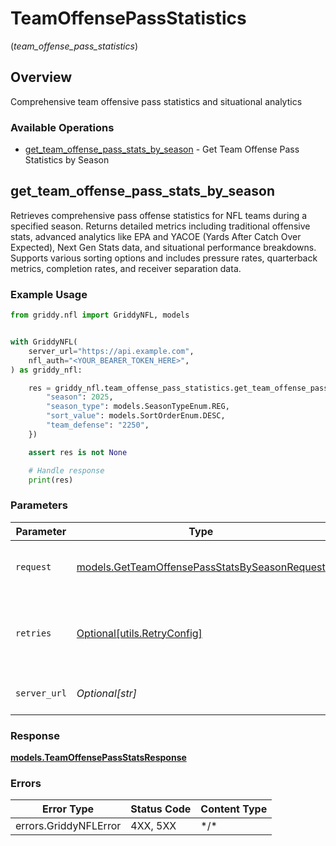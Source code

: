 # TeamOffensePassStatistics
(*team_offense_pass_statistics*)

## Overview

Comprehensive team offensive pass statistics and situational analytics

### Available Operations

* [get_team_offense_pass_stats_by_season](#get_team_offense_pass_stats_by_season) - Get Team Offense Pass Statistics by Season

## get_team_offense_pass_stats_by_season

Retrieves comprehensive pass offense statistics for NFL teams during a specified season.
Returns detailed metrics including traditional offensive stats, advanced analytics like EPA
and YACOE (Yards After Catch Over Expected), Next Gen Stats data, and situational performance
breakdowns. Supports various sorting options and includes pressure rates, quarterback metrics,
completion rates, and receiver separation data.


### Example Usage

<!-- UsageSnippet language="python" operationID="getTeamOffensePassStatsBySeason" method="get" path="/api/secured/stats/team-offense/pass/season" -->
```python
from griddy.nfl import GriddyNFL, models


with GriddyNFL(
    server_url="https://api.example.com",
    nfl_auth="<YOUR_BEARER_TOKEN_HERE>",
) as griddy_nfl:

    res = griddy_nfl.team_offense_pass_statistics.get_team_offense_pass_stats_by_season(request={
        "season": 2025,
        "season_type": models.SeasonTypeEnum.REG,
        "sort_value": models.SortOrderEnum.DESC,
        "team_defense": "2250",
    })

    assert res is not None

    # Handle response
    print(res)

```

### Parameters

| Parameter                                                                                               | Type                                                                                                    | Required                                                                                                | Description                                                                                             |
| ------------------------------------------------------------------------------------------------------- | ------------------------------------------------------------------------------------------------------- | ------------------------------------------------------------------------------------------------------- | ------------------------------------------------------------------------------------------------------- |
| `request`                                                                                               | [models.GetTeamOffensePassStatsBySeasonRequest](../../models/getteamoffensepassstatsbyseasonrequest.md) | :heavy_check_mark:                                                                                      | The request object to use for the request.                                                              |
| `retries`                                                                                               | [Optional[utils.RetryConfig]](../../models/utils/retryconfig.md)                                        | :heavy_minus_sign:                                                                                      | Configuration to override the default retry behavior of the client.                                     |
| `server_url`                                                                                            | *Optional[str]*                                                                                         | :heavy_minus_sign:                                                                                      | An optional server URL to use.                                                                          |

### Response

**[models.TeamOffensePassStatsResponse](../../models/teamoffensepassstatsresponse.md)**

### Errors

| Error Type            | Status Code           | Content Type          |
| --------------------- | --------------------- | --------------------- |
| errors.GriddyNFLError | 4XX, 5XX              | \*/\*                 |